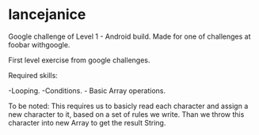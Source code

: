 # lancejanice
Google challenge of Level 1 -  Android build. Made for one of challenges at foobar withgoogle.


First level exercise from google challenges.

Required skills:

-Looping. -Conditions. - Basic Array operations.

To be noted:
This requires us to basicly read each character and assign a new character to it, based on a set of rules we write.
Than we throw this character into new Array to get the result String.


